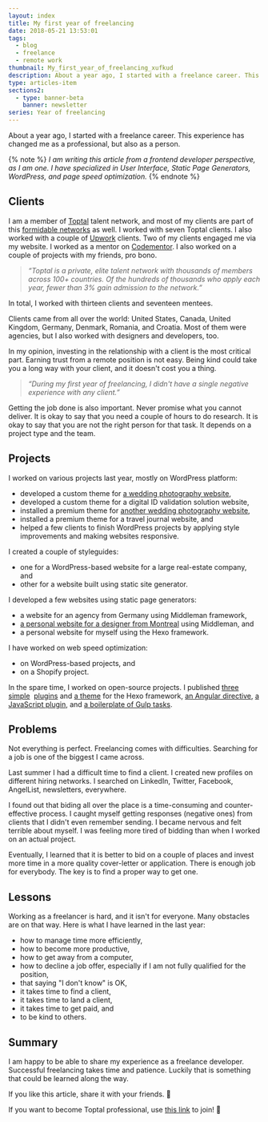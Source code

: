 ```yaml
---
layout: index
title: My first year of freelancing
date: 2018-05-21 13:53:01
tags:
  - blog
  - freelance
  - remote work
thumbnail: My_first_year_of_freelancing_xufkud
description: About a year ago, I started with a freelance career. This experience has changed me as a professional, but also as a person.
type: articles-item
sections2:
  - type: banner-beta
    banner: newsletter
series: Year of freelancing
---
```


About a year ago, I started with a freelance career. This experience has changed me as a professional, but also as a person.

{% note %}
_I am writing this article from a frontend developer perspective, as I am one. I have specialized in User Interface, Static Page Generators, WordPress, and page speed optimization._
{% endnote %}

<!-- more -->

## Clients

I am a member of [Toptal] talent network, and most of my clients are part of this [formidable networks] as well. I worked with seven Toptal clients. I also worked with a couple of [Upwork] clients. Two of my clients engaged me via my website. I worked as a mentor on [Codementor]. I also worked on a couple of projects with my friends, pro bono.

> _“Toptal is a private, elite talent network with thousands of members across 100+ countries. Of the hundreds of thousands who apply each year, fewer than 3% gain admission to the network.”_

In total, I worked with thirteen clients and seventeen mentees.

Clients came from all over the world: United States, Canada, United Kingdom, Germany, Denmark, Romania, and Croatia. Most of them were agencies, but I also worked with designers and developers, too.

In my opinion, investing in the relationship with a client is the most critical part. Earning trust from a remote position is not easy. Being kind could take you a long way with your client, and it doesn't cost you a thing.

> _“During my first year of freelancing, I didn't have a single negative experience with any client.”_

Getting the job done is also important. Never promise what you cannot deliver. It is okay to say that you need a couple of hours to do research. It is okay to say that you are not the right person for that task. It depends on a project type and the team.

## Projects

I worked on various projects last year, mostly on WordPress platform:

- developed a custom theme for [a wedding photography website],
- developed a custom theme for a digital ID validation solution website,
- installed a premium theme for [another wedding photography website],
- installed a premium theme for a travel journal website, and
- helped a few clients to finish WordPress projects by applying style improvements and making websites responsive.

I created a couple of styleguides:

- one for a WordPress-based website for a large real-estate company, and
- other for a website built using static site generator.

I developed a few websites using static page generators:

- a website for an agency from Germany using Middleman framework,
- [a personal website for a designer from Montreal] using Middleman, and
- a personal website for myself using the Hexo framework.

I have worked on web speed optimization:

- on WordPress-based projects, and
- on a Shopify project.

In the spare time, I worked on open-source projects. I published [three]&nbsp; [simple]&nbsp; [plugins] and [a theme] for the Hexo framework, [an Angular directive], [a JavaScript plugin], and [a boilerplate of Gulp tasks].

## Problems

Not everything is perfect. Freelancing comes with difficulties. Searching for a job is one of the biggest I came across.

Last summer I had a difficult time to find a client. I created new profiles on different hiring networks. I searched on LinkedIn, Twitter, Facebook, AngelList, newsletters, everywhere.

I found out that biding all over the place is a time-consuming and counter-effective process. I caught myself getting responses (negative ones) from clients that I didn't even remember sending. I became nervous and felt terrible about myself. I was feeling more tired of bidding than when I worked on an actual project.

Eventually, I learned that it is better to bid on a couple of places and invest more time in a more quality cover-letter or application. There is enough job for everybody. The key is to find a proper way to get one.

## Lessons

Working as a freelancer is hard, and it isn't for everyone. Many obstacles are on that way. Here is what I have learned in the last year:

- how to manage time more efficiently,
- how to become more productive,
- how to get away from a computer,
- how to decline a job offer, especially if I am not fully qualified for the position,
- that saying "I don't know" is OK,
- it takes time to find a client,
- it takes time to land a client,
- it takes time to get paid, and
- to be kind to others.

## Summary

I am happy to be able to share my experience as a freelance developer. Successful freelancing takes time and patience. Luckily that is something that could be learned along the way.

If you like this article, share it with your friends. 👋

If you want to become Toptal professional, use [this link] to join! 🔗

[Toptal]: https://www.toptal.com/resume/silvestar-bistrovic#trust-nothing-but-brilliant-freelancers
[formidable networks]: https://www.toptal.com/#trust-nothing-but-brilliant-freelancers
[Upwork]: https://www.upwork.com/o/profiles/users/_~01c831478a40df279f/
[Codementor]: https://www.codementor.io/malimirkeccita
[a wedding photography website]: /portfolio/irinaandmatej/
<!-- a digital ID validation solution website]: /portfolio/netki/ -->
[another wedding photography website]: /portfolio/marcijusweddings/
<!-- [an agency from Germany]: /portfolio/contiamo/ -->
[a personal website for a designer from Montreal]: /portfolio/hanhanxue/
[three]: https://www.npmjs.com/package/hexo-codepen
[simple]: https://www.npmjs.com/package/hexo-caniuse
[plugins]: https://www.npmjs.com/package/hexo-cloudinary
[a theme]: https://www.npmjs.com/package/hexo-theme-sb
[an Angular directive]: http://www.npmjs.com/package/angular-dragtable
[a JavaScript plugin]: https://www.npmjs.com/package/classily.js
[a boilerplate of Gulp tasks]: https://www.npmjs.com/package/starter-project
[Static Page Generators]: https://www.staticgen.com/
[this link]: https://www.toptal.com/#trust-nothing-but-brilliant-freelancers
